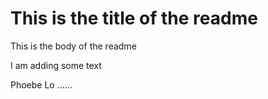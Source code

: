 # This is the title of the readme

This is the body of the readme

I am adding some text


Phoebe Lo ......